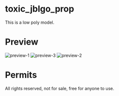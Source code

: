 # toxic_jblgo_prop
This is a low poly model.

# Preview
![preview-1](https://github.com/M4rk1122/toxic_jblgo_prop/assets/52112019/a9a7e9b2-9064-420c-acff-a88833bae0b8)
![preview-3](https://github.com/M4rk1122/toxic_jblgo_prop/assets/52112019/c711824f-517d-43a5-a830-ea9775e60fe3)
![preview-2](https://github.com/M4rk1122/toxic_jblgo_prop/assets/52112019/9a8ada83-71e1-40c1-9020-6d8f81f1c679)

# Permits
All rights reserved, not for sale, free for anyone to use.
